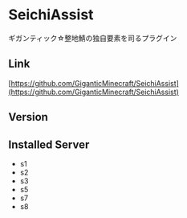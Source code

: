 # SeichiAssist
ギガンティック☆整地鯖の独自要素を司るプラグイン

## Link
[https://github.com/GiganticMinecraft/SeichiAssist](https://github.com/GiganticMinecraft/SeichiAssist)

## Version

## Installed Server
- s1
- s2
- s3
- s5
- s7
- s8
